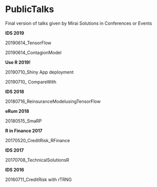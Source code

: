 # PublicTalks
Final version of talks given by Mirai Solutions in Conferences or Events

**IDS 2019**

20190614_TensorFlow

20190614_ContagionModel



**Use R 2019!**

20190710_Shiny App deployment

20190710_ CompareWith


**IDS 2018**

20180716_ReinsuranceModelusingTensorFlow


**eRum 2018**

20180515_SmaRP


**R in Finance 2017**

20170520_CreditRisk_RFinance


**IDS 2017**

20170708_TechnicalSolutionsR


**IDS 2016**

20160711_CreditRisk with rTRNG


